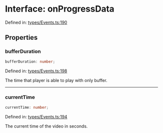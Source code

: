 # Interface: onProgressData

Defined in: [types/Events.ts:190](https://github.com/TheWidlarzGroup/react-native-video/blob/1403959cf63e77ce519800110e1872cc843e5d0f/packages/react-native-video/src/core/types/Events.ts#L190)

## Properties

### bufferDuration

```ts
bufferDuration: number;
```

Defined in: [types/Events.ts:198](https://github.com/TheWidlarzGroup/react-native-video/blob/1403959cf63e77ce519800110e1872cc843e5d0f/packages/react-native-video/src/core/types/Events.ts#L198)

The time that player is able to play with only buffer.

***

### currentTime

```ts
currentTime: number;
```

Defined in: [types/Events.ts:194](https://github.com/TheWidlarzGroup/react-native-video/blob/1403959cf63e77ce519800110e1872cc843e5d0f/packages/react-native-video/src/core/types/Events.ts#L194)

The current time of the video in seconds.
